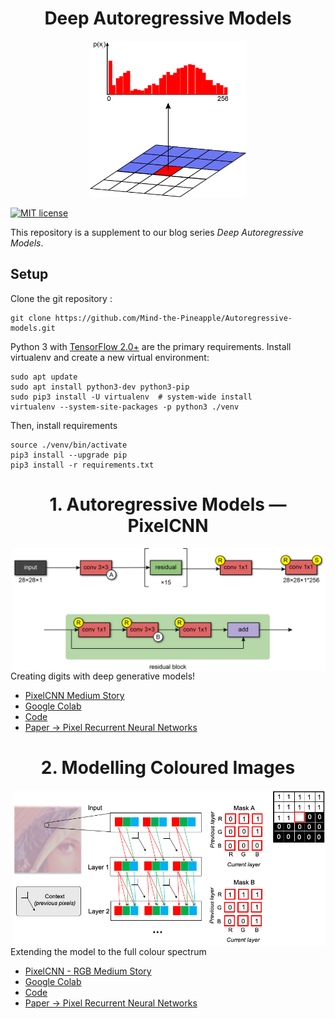 <h1 align="center"> Deep Autoregressive Models </h1>
<p align="center">
<img height="250" src="https://raw.githubusercontent.com/Mind-the-Pineapple/Autoregressive-models/master/1%20-%20Autoregressive%20Models%20-%20PixelCNN/figures/Figure6_reduced.png"> 
</p>

[![MIT license](http://img.shields.io/badge/license-MIT-brightgreen.svg)](https://github.com/Warvito/vq-vae/blob/master/LICENSE)

This repository is a supplement to our blog series *Deep Autoregressive Models*.

## Setup
Clone the git repository :

    git clone https://github.com/Mind-the-Pineapple/Autoregressive-models.git

Python 3 with [TensorFlow 2.0+](https://www.tensorflow.org/) are the primary requirements.
Install virtualenv and create a new virtual environment:

    sudo apt update
    sudo apt install python3-dev python3-pip
    sudo pip3 install -U virtualenv  # system-wide install
    virtualenv --system-site-packages -p python3 ./venv

Then, install requirements

    source ./venv/bin/activate
    pip3 install --upgrade pip
    pip3 install -r requirements.txt

<h1 align="center"> 1. Autoregressive Models — PixelCNN </h1>
<img align="right" width="500x" src="https://raw.githubusercontent.com/Mind-the-Pineapple/Autoregressive-models/master/1%20-%20Autoregressive%20Models%20-%20PixelCNN/figures/Figure5_Architecture_reduced.png">

Creating digits with deep generative models!
- [PixelCNN Medium Story](https://towardsdatascience.com/autoregressive-models-pixelcnn-e30734ede0c1)
- [Google Colab](https://colab.research.google.com/github/Mind-the-Pineapple/Autoregressive-models/blob/master/1%20-%20Autoregressive%20Models%20-%20PixelCNN/pixelCNN.ipynb)
- [Code](https://github.com/Mind-the-Pineapple/Autoregressive-models/blob/master/1%20-%20Autoregressive%20Models%20-%20PixelCNN/pixelCNN.py)
- [Paper -> Pixel Recurrent Neural Networks](https://arxiv.org/abs/1601.06759)


<h1 align="center"> 2. Modelling Coloured Images </h1>
<img align="right" width="500x" src="https://raw.githubusercontent.com/Mind-the-Pineapple/Autoregressive-models/master/2%20-%20Modelling%20data%20with%20multiple%20channels/figures/PixelcnnRGB.png">

Extending the model to the full colour spectrum
- [PixelCNN - RGB Medium Story](https://towardsdatascience.com/autoregressive-models-pixelcnn-e30734ede0c1)
- [Google Colab](https://colab.research.google.com/gist/PedroFerreiradaCosta/a770317efa23f36b3c5009a9f21169f3/pixelcnn-rgb.ipynb?authuser=1#scrollTo=deJgSHmOBGfk)
- [Code](https://github.com/Mind-the-Pineapple/Autoregressive-models/blob/master/2%20-%20Modelling%20data%20with%20multiple%20channels/pixelCNN_RGB.py)
- [Paper -> Pixel Recurrent Neural Networks](https://arxiv.org/abs/1601.06759)
